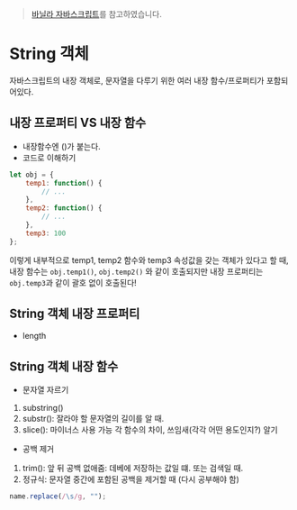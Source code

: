 > [바닐라 자바스크립트](http://www.kyobobook.co.kr/product/detailViewKor.laf?ejkGb=KOR&mallGb=KOR&barcode=9791165921071&orderClick=LEa&Kc=)를 참고하였습니다.

# String 객체
자바스크립트의 내장 객체로, 문자열을 다루기 위한 여러 내장 함수/프로퍼티가 포함되어있다.
## 내장 프로퍼티 VS 내장 함수
* 내장함수엔 ()가 붙는다.
* 코드로 이해하기
```js
let obj = {
    temp1: function() {
        // ...
    },
    temp2: function() {
        // ...
    },
    temp3: 100
};
```
이렇게 내부적으로 temp1, temp2 함수와 temp3 속성값을 갖는 객체가 있다고 할 때,
내장 함수는 `obj.temp1()`, `obj.temp2()` 와 같이 호출되지만
내장 프로퍼티는 `obj.temp3`과 같이 괄호 없이 호출된다!

## String 객체 내장 프로퍼티
- length


## String 객체 내장 함수
- 문자열 자르기
1. substring()
2. substr(): 잘라야 할 문자열의 길이를 알 때.
3. slice(): 마이너스 사용 가능
각 함수의 차이, 쓰임새(각각 어떤 용도인지?) 알기




- 공백 제거
1. trim(): 앞 뒤 공백 없애줌: 데베에 저장하는 값일 떄. 또는 검색일 때.
2. 정규식: 문자열 중간에 포함된 공백을 제거할 때
(다시 공부해야 함)
```js
name.replace(/\s/g, "");
```
